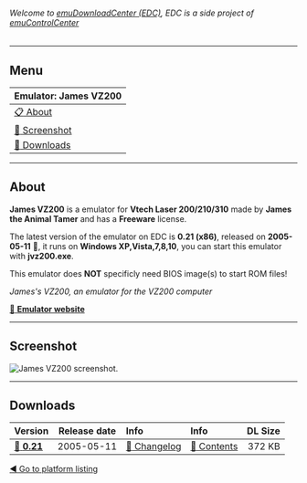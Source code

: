 ###### Welcome to [emuDownloadCenter (EDC)](https://github.com/PhoenixInteractiveNL/emuDownloadCenter/wiki/), EDC is a side project of [emuControlCenter](https://github.com/PhoenixInteractiveNL/emuControlCenter/wiki/)
***
## Menu
| **Emulator: James VZ200** |
|:---------|
| [:clipboard: About](#about) |
| [:sunrise: Screenshot](#screenshot) |
| [:floppy_disk: Downloads](#downloads) |
***
## About
**James VZ200** is a emulator for **Vtech Laser 200/210/310** made by **James the Animal Tamer** and has a **Freeware** license.

The latest version of the emulator on EDC is **0.21 (x86)**, released on **2005-05-11** :triangular_flag_on_post:, it runs on **Windows XP,Vista,7,8,10**, you can start this emulator with **jvz200.exe**.

This emulator does **NOT** specificly need BIOS image(s) to start ROM files!

_James's VZ200, an emulator for the VZ200 computer_

[:link: **Emulator website**](http://www.lchr.org/a/18/2t/)
***
## Screenshot
![](https://raw.githubusercontent.com/PhoenixInteractiveNL/emuDownloadCenter/master/hooks/jvz200/screen.jpg "James VZ200 screenshot.")
***
## Downloads
| Version  | Release date  | Info       | Info       | DL Size    |
|:---------|:-------------:|:-----------|:-----------|-----------:|
| [:floppy_disk: **0.21**](https://github.com/PhoenixInteractiveNL/edc-repo0002/raw/master/jvz200/0.21.7z) | 2005-05-11 | [:page_facing_up: Changelog](https://github.com/PhoenixInteractiveNL/edc-repo0002/blob/master/jvz200/0.21_changelog.txt) | [:mag_right: Contents](https://github.com/PhoenixInteractiveNL/edc-repo0002/blob/master/jvz200/0.21_contents.txt) | 372 KB |

[:arrow_backward: Go to platform listing](https://github.com/PhoenixInteractiveNL/emuDownloadCenter/wiki/EDC-Platform-List)
